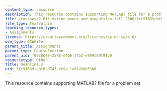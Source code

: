 ```yaml
---
content_type: resource
description: This resource contains supporting MATLAB? file for a problem set.
file: /courses/2-611-marine-power-and-propulsion-fall-2006/3fc91639ebf6d743ee9a1a07a9db53b0_meanline.m
file_type: text/plain
learning_resource_types:
- Assignments
license: https://creativecommons.org/licenses/by-nc-sa/4.0/
ocw_type: OCWFile
parent_title: Assignments
parent_type: CourseSection
parent_uid: f09c8d48-25f8-d4b6-3fb2-e899c89f81b0
resourcetype: Other
title: meanline.m
uid: 3fc91639-ebf6-d743-ee9a-1a07a9db53b0
---
```

This resource contains supporting MATLAB? file for a problem set.